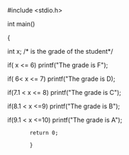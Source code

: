 #include <stdio.h>

int main()
  
{
  
  int x; /* is the grade of the student*/
    
   if( x <= 6)
     printf("The grade is F");
  
  if( 6< x <= 7)
    printf("The grade is D);
           
  if(7.1 < x <= 8)
     printf("The grade is C");
     
  if(8.1 < x <=9)
     printf("The grade is B");
           
  if(9.1 < x <=10) 
       printf("The grade is A");
           
           return 0;
           
           }
